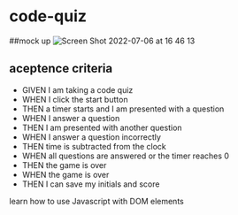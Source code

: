 # code-quiz

##mock up 
![Screen Shot 2022-07-06 at 16 46 13](https://user-images.githubusercontent.com/99931043/177640031-4b6eec48-1a3c-410c-9ec5-8540671d4351.png)


## aceptence criteria 

- GIVEN I am taking a code quiz
- WHEN I click the start button
- THEN a timer starts and I am presented with a question
- WHEN I answer a question
- THEN I am presented with another question
- WHEN I answer a question incorrectly
- THEN time is subtracted from the clock
- WHEN all questions are answered or the timer reaches 0
- THEN the game is over
- WHEN the game is over
- THEN I can save my initials and score

learn how to use Javascript with DOM elements 
